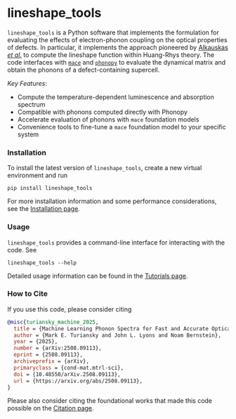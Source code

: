 # lineshape_tools
<!-- index start -->

`lineshape_tools` is a Python software that implements the formulation for evaluating the effects of electron-phonon coupling on the optical properties of defects.
In particular, it implements the approach pioneered by [Alkauskas *et al.*](https://doi.org/10.1088/1367-2630/16/7/073026) to compute the lineshape function within Huang-Rhys theory.
The code interfaces with [`mace`](https://mace-docs.readthedocs.io/en/latest/) and [`phonopy`](https://phonopy.github.io/phonopy/) to evaluate the dynamical matrix and obtain the phonons of a defect-containing supercell.

_Key Features_:
 - Compute the temperature-dependent luminescence and absorption spectrum
 - Compatible with phonons computed directly with Phonopy
 - Accelerate evaluation of phonons with `mace` foundation models
 - Convenience tools to fine-tune a `mace` foundation model to your specific system

### Installation
<!-- install start -->
To install the latest version of `lineshape_tools`, create a new virtual environment and run
```
pip install lineshape_tools
```
<!-- install end -->
For more installation information and some performance considerations, see the [Installation page](https://lineshape-tools.readthedocs.io/en/latest/install.html).

### Usage 
`lineshape_tools` provides a command-line interface for interacting with the code. See
```
lineshape_tools --help
```
Detailed usage information can be found in the [Tutorials page](https://lineshape-tools.readthedocs.io/en/latest/tutorials.html).

### How to Cite
<!-- cite start -->
If you use this code, please consider citing
```bibtex
@misc{turiansky_machine_2025,
  title = {Machine Learning Phonon Spectra for Fast and Accurate Optical Lineshapes of Defects}, 
  author = {Mark E. Turiansky and John L. Lyons and Noam Bernstein},
  year = {2025},
  number = {arXiv:2508.09113},
  eprint = {2508.09113},
  archiveprefix = {arXiv},
  primaryclass = {cond-mat.mtrl-sci},
  doi = {10.48550/arXiv.2508.09113},
  url = {https://arxiv.org/abs/2508.09113}, 
}
```
<!-- cite end -->
Please also consider citing the foundational works that made this code possible on the [Citation page](https://lineshape-tools.readthedocs.io/en/latest/cite.html).

<!-- index end -->
